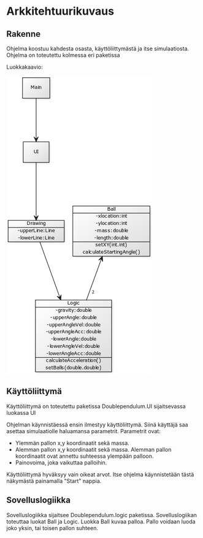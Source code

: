 # Arkkitehtuurikuvaus

## Rakenne
Ohjelma koostuu kahdesta osasta, käyttöliittymästä ja itse simulaatiosta.
Ohjelma on toteutettu kolmessa eri paketissa

Luokkakaavio:

![GitHub Logo](/laskarit/viikko3/DoublependulumLuokat.png)


## Käyttöliittymä
Käyttöliittymä on toteutettu paketissa Doublependulum.UI sijaitsevassa luokassa UI

Ohjelman käynnistäessä ensin ilmestyy käyttöliittymä. Siinä käyttäjä saa asettaa 
simulaatiolle haluamansa parametrit. Parametrit ovat:
 - Ylemmän pallon x,y koordinaatit sekä massa.
 - Alemman pallon x,y koordinaatit sekä massa. Alemman pallon koordinaatit ovat
   annettu suhteessa ylempään palloon.
 - Painovoima, joka vaikuttaa palloihin.

Käyttöliittymä hyväksyy vain oikeat arvot.
Itse ohjelma käynnistetään tästä näkymästä painamalla "Start" nappia.

## Sovelluslogiikka
Sovelluslogiikka sijaitsee Doublependulum.logic paketissa.
Sovelluslogiikan toteuttaa luokat Ball ja Logic. 
Luokka Ball kuvaa palloa. Pallo voidaan luoda joko yksin, tai toisen pallon suhteen.
